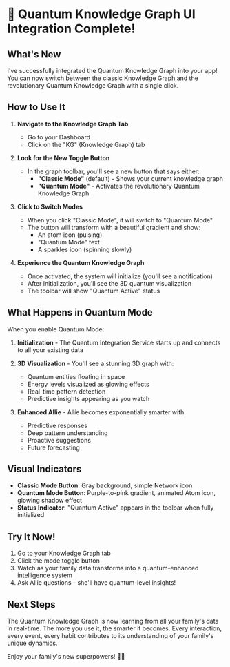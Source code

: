 # 🎉 Quantum Knowledge Graph UI Integration Complete!

## What's New

I've successfully integrated the Quantum Knowledge Graph into your app! You can now switch between the classic Knowledge Graph and the revolutionary Quantum Knowledge Graph with a single click.

## How to Use It

1. **Navigate to the Knowledge Graph Tab**
   - Go to your Dashboard
   - Click on the "KG" (Knowledge Graph) tab

2. **Look for the New Toggle Button**
   - In the graph toolbar, you'll see a new button that says either:
     - **"Classic Mode"** (default) - Shows your current knowledge graph
     - **"Quantum Mode"** - Activates the revolutionary Quantum Knowledge Graph

3. **Click to Switch Modes**
   - When you click "Classic Mode", it will switch to "Quantum Mode"
   - The button will transform with a beautiful gradient and show:
     - An atom icon (pulsing)
     - "Quantum Mode" text
     - A sparkles icon (spinning slowly)

4. **Experience the Quantum Knowledge Graph**
   - Once activated, the system will initialize (you'll see a notification)
   - After initialization, you'll see the 3D quantum visualization
   - The toolbar will show "Quantum Active" status

## What Happens in Quantum Mode

When you enable Quantum Mode:

1. **Initialization** - The Quantum Integration Service starts up and connects to all your existing data
2. **3D Visualization** - You'll see a stunning 3D graph with:
   - Quantum entities floating in space
   - Energy levels visualized as glowing effects
   - Real-time pattern detection
   - Predictive insights appearing as you watch

3. **Enhanced Allie** - Allie becomes exponentially smarter with:
   - Predictive responses
   - Deep pattern understanding
   - Proactive suggestions
   - Future forecasting

## Visual Indicators

- **Classic Mode Button**: Gray background, simple Network icon
- **Quantum Mode Button**: Purple-to-pink gradient, animated Atom icon, glowing shadow effect
- **Status Indicator**: "Quantum Active" appears in the toolbar when fully initialized

## Try It Now!

1. Go to your Knowledge Graph tab
2. Click the mode toggle button
3. Watch as your family data transforms into a quantum-enhanced intelligence system
4. Ask Allie questions - she'll have quantum-level insights!

## Next Steps

The Quantum Knowledge Graph is now learning from all your family's data in real-time. The more you use it, the smarter it becomes. Every interaction, every event, every habit contributes to its understanding of your family's unique dynamics.

Enjoy your family's new superpowers! 🚀✨